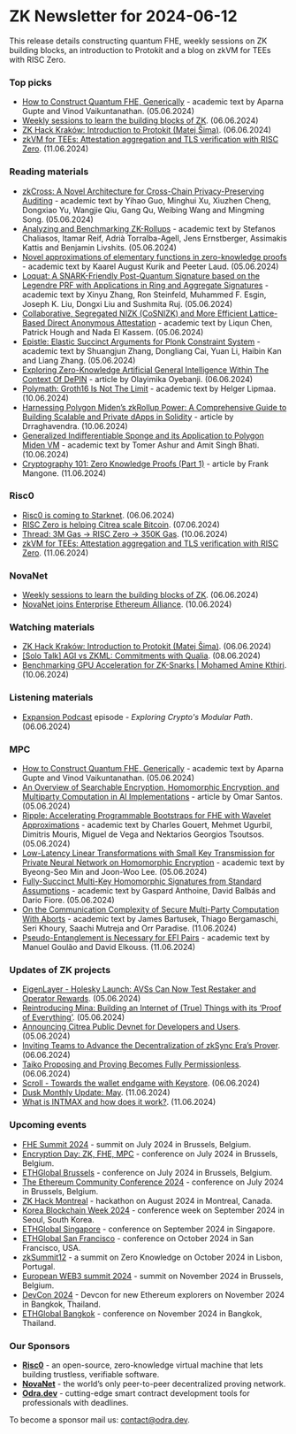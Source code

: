 # ZK Newsletter for 2024-06-12
This release details constructing quantum FHE, weekly sessions on ZK building blocks, an introduction to Protokit and a blog on zkVM for TEEs with RISC Zero.

### Top picks
* [How to Construct Quantum FHE, Generically](https://eprint.iacr.org/2024/893.pdf) - academic text by Aparna Gupte and Vinod Vaikuntanathan. (05.06.2024)
* [Weekly sessions to learn the building blocks of ZK](https://x.com/wyatt_benno/status/1798716105529159930). (06.06.2024)
* [ZK Hack Kraków: Introduction to Protokit (Matej Šima)](https://www.youtube.com/watch?v=gCNdAB8bjm8). (06.06.2024)
* [zkVM for TEEs: Attestation aggregation and TLS verification with RISC Zero](https://blog.ata.network/zkvm-for-tees-attestation-aggregation-and-tls-verification-with-risc-zero-3573a66c6723). (11.06.2024)

### Reading materials 
* [zkCross: A Novel Architecture for Cross-Chain Privacy-Preserving Auditing](https://eprint.iacr.org/2024/888.pdf) - academic text by Yihao Guo, Minghui Xu, Xiuzhen Cheng, Dongxiao Yu, Wangjie Qiu, Gang Qu, Weibing Wang and Mingming Song. (05.06.2024)
* [Analyzing and Benchmarking ZK-Rollups](https://eprint.iacr.org/2024/889.pdf) - academic text by Stefanos Chaliasos, Itamar Reif, Adrià Torralba-Agell, Jens Ernstberger, Assimakis Kattis and Benjamin Livshits. (05.06.2024)
* [Novel approximations of elementary functions in zero-knowledge proofs](https://eprint.iacr.org/2024/859.pdf) - academic text by Kaarel August Kurik and Peeter Laud. (05.06.2024)
* [Loquat: A SNARK-Friendly Post-Quantum Signature based on the Legendre PRF with Applications in Ring and Aggregate Signatures](https://eprint.iacr.org/2024/868.pdf) - academic text by Xinyu Zhang, Ron Steinfeld, Muhammed F. Esgin, Joseph K. Liu, Dongxi Liu and Sushmita Ruj. (05.06.2024)
* [Collaborative, Segregated NIZK (CoSNIZK) and More Efficient Lattice-Based Direct Anonymous Attestation](https://eprint.iacr.org/2024/864.pdf) - academic text by Liqun Chen, Patrick Hough and Nada El Kassem. (05.06.2024)
* [Epistle: Elastic Succinct Arguments for Plonk Constraint System](https://eprint.iacr.org/2024/872.pdf) - academic text by Shuangjun Zhang, Dongliang Cai, Yuan Li, Haibin Kan and Liang Zhang. (05.06.2024)
* [Exploring Zero-Knowledge Artificial General Intelligence Within The Context Of DePIN](https://hackernoon.com/exploring-zero-knowledge-artificial-general-intelligence-within-the-context-of-depin) - article by Olayimika Oyebanji. (06.06.2024)
* [Polymath: Groth16 Is Not The Limit](https://eprint.iacr.org/2024/916.pdf) - academic text by Helger Lipmaa. (10.06.2024)
* [Harnessing Polygon Miden’s zkRollup Power: A Comprehensive Guide to Building Scalable and Private dApps in Solidity](https://medium.com/@drraghavendra99/harnessing-polygon-midens-zkrollup-power-a-comprehensive-guide-to-building-scalable-and-private-4bdfef9ee9d8) - article by Drraghavendra. (10.06.2024)
* [Generalized Indifferentiable Sponge and its Application to Polygon Miden VM](https://eprint.iacr.org/2024/911.pdf) - academic text by Tomer Ashur and Amit Singh Bhati. (10.06.2024)
* [Cryptography 101: Zero Knowledge Proofs (Part 1)](https://medium.com/@francomangone18/cryptography-101-zero-knowledge-proofs-part-1-53516825479c) - article by Frank Mangone. (11.06.2024)

### Risc0
* [Risc0 is coming to Starknet](https://x.com/RiscZero/status/1798689487020863630). (06.06.2024)
* [RISC Zero is helping Citrea scale Bitcoin](https://x.com/RiscZero/status/1799118569654915570). (07.06.2024)
* [Thread: 3M Gas → RISC Zero → 350K Gas](https://x.com/RiscZero/status/1800180927462609283). (10.06.2024)
* [zkVM for TEEs: Attestation aggregation and TLS verification with RISC Zero](https://blog.ata.network/zkvm-for-tees-attestation-aggregation-and-tls-verification-with-risc-zero-3573a66c6723). (11.06.2024)
 
### NovaNet 
* [Weekly sessions to learn the building blocks of ZK](https://x.com/wyatt_benno/status/1798716105529159930). (06.06.2024)
* [NovaNet joins Enterprise Ethereum Alliance](https://x.com/NovaNet_zkp/status/1800274770103083508). (10.06.2024)

### Watching materials
* [ZK Hack Kraków: Introduction to Protokit (Matej Šima)](https://www.youtube.com/watch?v=gCNdAB8bjm8). (06.06.2024)
* [[Solo Talk] AGI vs ZKML: Commitments with Qualia](https://www.youtube.com/watch?v=Q-e-H1Cw3Ug). (08.06.2024)
* [Benchmarking GPU Acceleration for ZK-Snarks | Mohamed Amine Kthiri](https://www.youtube.com/watch?v=9Ilao6B-iGQ). (10.06.2024)

### Listening materials
* [Expansion Podcast](https://www.youtube.com/watch?v=Te67VfJ1cas/) episode - *Exploring Crypto's Modular Path*. (06.06.2024) 

### MPC
* [How to Construct Quantum FHE, Generically](https://eprint.iacr.org/2024/893.pdf) - academic text by Aparna Gupte and Vinod Vaikuntanathan. (05.06.2024)
* [An Overview of Searchable Encryption, Homomorphic Encryption, and Multiparty Computation in AI Implementations](https://medium.com/@santosomar/an-overview-of-searchable-encryption-homomorphic-encryption-and-multiparty-computation-in-ai-8cb593e4a441) - article by Omar Santos. (05.06.2024)
* [Ripple: Accelerating Programmable Bootstraps for FHE with Wavelet Approximations](https://eprint.iacr.org/2024/866.pdf) - academic text by Charles Gouert, Mehmet Ugurbil, Dimitris Mouris, Miguel de Vega and Nektarios Georgios Tsoutsos. (05.06.2024)
* [Low-Latency Linear Transformations with Small Key Transmission for Private Neural Network on Homomorphic Encryption](https://eprint.iacr.org/2024/883.pdf) - academic text by Byeong-Seo Min and Joon-Woo Lee. (05.06.2024)
* [Fully-Succinct Multi-Key Homomorphic Signatures from Standard Assumptions](https://eprint.iacr.org/2024/895.pdf) - academic text by Gaspard Anthoine, David Balbás and Dario Fiore. (05.06.2024)
* [On the Communication Complexity of Secure Multi-Party Computation With Aborts](https://arxiv.org/pdf/2406.06914) - academic text by James Bartusek, Thiago Bergamaschi, Seri Khoury, Saachi Mutreja and Orr Paradise. (11.06.2024)
* [Pseudo-Entanglement is Necessary for EFI Pairs](https://arxiv.org/pdf/2406.06881) - academic text by Manuel Goulão and David Elkouss. (11.06.2024)

### Updates of ZK projects
* [EigenLayer - Holesky Launch: AVSs Can Now Test Restaker and Operator Rewards](https://www.blog.eigenlayer.xyz/rewards-mvp-launches-on-holesky/). (05.06.2024)
* [Reintroducing Mina: Building an Internet of (True) Things with its ‘Proof of Everything’](https://minaprotocol.com/blog/reintroducing-mina). (05.06.2024)
* [Announcing Citrea Public Devnet for Developers and Users](https://www.blog.citrea.xyz/citrea-public-devnet-live/). (05.06.2024)
* [Inviting Teams to Advance the Decentralization of zkSync Era’s Prover](https://zksync.mirror.xyz/z3GvALZwgxN5CrU2kvHV1LuPf14GHc2Ul5dGDC8AZzs). (06.06.2024)
* [Taiko Proposing and Proving Becomes Fully Permissionless](https://taiko.mirror.xyz/_oKlnpzKSOxGILyy4WlvpUmYEqD7BFxzmRo3XETlJqE). (06.06.2024)
* [Scroll - Towards the wallet endgame with Keystore](https://scroll.io/blog/towards-the-wallet-endgame-with-keystore). (06.06.2024)
* [Dusk Monthly Update: May](https://dusk.network/news/monthy-update-may-2024/). (11.06.2024)
* [What is INTMAX and how does it work?](https://medium.com/intmax/what-is-intmax-and-how-does-it-work-9a15d473480f). (11.06.2024)
 
### Upcoming events
* [FHE Summit 2024](https://twitter.com/FHEOnchain/status/1777666116455911823/photo/1/) - summit on July 2024 in Brussels, Belgium. 
* [Encryption Day: ZK, FHE, MPC](https://lu.ma/encrypt) - conference on July 2024 in Brussels, Belgium.
* [ETHGlobal Brussels](https://ethglobal.com/events/brussels) - conference on July 2024 in Brussels, Belgium. 
* [The Ethereum Community Conference 2024](https://ethcc.io/) - conference on July 2024 in Brussels, Belgium. 
* [ZK Hack Montreal](https://zk-hack-montreal.devfolio.co/) - hackathon on August 2024 in Montreal, Canada.
* [Korea Blockchain Week 2024](https://koreablockchainweek.com/) - conference week on September 2024 in Seoul, South Korea.
* [ETHGlobal Singapore](https://ethglobal.com/events/singapore2024) - conference on September 2024 in Singapore.
* [ETHGlobal San Francisco](https://ethglobal.com/events/sanfrancisco2024) - conference on October 2024 in San Francisco, USA.
* [zkSummit12](https://www.zksummit.com/) - a summit on Zero Knowledge on October 2024 in Lisbon, Portugal.
* [European WEB3 summit 2024](https://www.web3eurosummit.eu/) - summit on November 2024 in Brussels, Belgium.
* [DevCon 2024](https://devcon.org/) - Devcon for new Ethereum explorers on November 2024 in Bangkok, Thailand.
* [ETHGlobal Bangkok](https://ethglobal.com/events/bangkok) - conference on November 2024 in Bangkok, Thailand. 

### Our Sponsors
* **[Risc0](https://www.risczero.com/)** - an open-source, zero-knowledge virtual machine that lets building trustless, verifiable software.
* **[NovaNet](https://www.novanet.xyz/)** - the world’s only peer-to-peer decentralized proving network.
* **[Odra.dev](https://odra.dev)** - cutting-edge smart contract development tools for professionals with deadlines.
 
To become a sponsor mail us: contact@odra.dev.